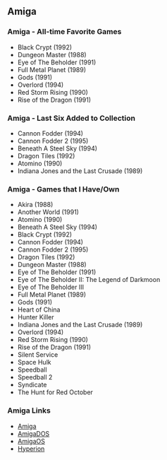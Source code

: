 ## Amiga

### Amiga - All-time Favorite Games

- Black Crypt (1992)
- Dungeon Master (1988)
- Eye of The Beholder (1991)
- Full Metal Planet (1989)
- Gods (1991)
- Overlord (1994)
- Red Storm Rising (1990)
- Rise of the Dragon (1991)

### Amiga - Last Six Added to Collection

- Cannon Fodder (1994)
- Cannon Fodder 2 (1995)
- Beneath A Steel Sky (1994)
- Dragon Tiles (1992)
- Atomino (1990)
- Indiana Jones and the Last Crusade (1989)

### Amiga - Games that I Have/Own

- Akira (1988)
- Another World (1991)
- Atomino (1990)
- Beneath A Steel Sky (1994)
- Black Crypt (1992)
- Cannon Fodder (1994)
- Cannon Fodder 2 (1995)
- Dragon Tiles (1992)
- Dungeon Master (1988)
- Eye of The Beholder (1991)
- Eye of The Beholder II: The Legend of Darkmoon
- Eye of The Beholder III
- Full Metal Planet (1989)
- Gods (1991)
- Heart of China
- Hunter Killer
- Indiana Jones and the Last Crusade (1989)
- Overlord (1994)
- Red Storm Rising (1990)
- Rise of the Dragon (1991)
- Silent Service
- Space Hulk
- Speedball
- Speedball 2
- Syndicate
- The Hunt for Red October

### Amiga Links

- [Amiga](https://en.wikipedia.org/wiki/Amiga)
- [AmigaDOS](https://en.wikipedia.org/wiki/AmigaDOS)
- [AmigaOS](https://en.wikipedia.org/wiki/AmigaOS)
- [Hyperion](https://en.wikipedia.org/wiki/Hyperion_Entertainment)

